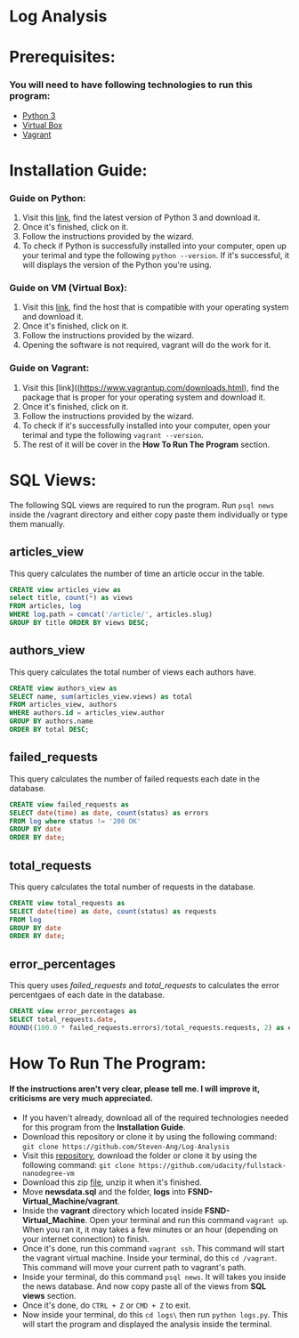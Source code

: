 # Log Analysis

# Prerequisites:
### You will need to have following technologies to run this program:
* [Python 3](https://www.python.org/downloads/)
* [Virtual Box](https://www.virtualbox.org/wiki/Downloads)
* [Vagrant](https://www.vagrantup.com/downloads.html)

# Installation Guide:
### Guide on Python:
1. Visit this [link](https://www.python.org/downloads/), find the latest version of Python 3 and download it.
2. Once it's finished, click on it.
3. Follow the instructions provided by the wizard.
4. To check if Python is successfully installed into your computer, open up your terimal and type the following `python --version`. If it's successful, it will displays the version of the Python you're using.

### Guide on VM (Virtual Box):
1. Visit this [link](https://www.virtualbox.org/wiki/Downloads), find the host that is compatible with your operating system and download it.
2. Once it's finished, click on it.
3. Follow the instructions provided by the wizard.
4. Opening the software is not required, vagrant will do the work for it.

### Guide on Vagrant:
1. Visit this [link]((https://www.vagrantup.com/downloads.html), find the package that is proper for your operating system and download it.
2. Once it's finished, click on it.
3. Follow the instructions provided by the wizard.
4. To check if it's successfully installed into your computer, open your terimal and type the following `vagrant --version`.
5. The rest of it will be cover in the **How To Run The Program** section.

# SQL Views:
The following SQL views are required to run the program. Run `psql news` inside the /vagrant directory and either copy paste them individually or type them manually.

## articles_view
This query calculates the number of time an article occur in the table.
```SQL
CREATE view articles_view as
select title, count(*) as views
FROM articles, log
WHERE log.path = concat('/article/', articles.slug)
GROUP BY title ORDER BY views DESC;
```
## authors_view
This query calculates the total number of views each authors have.
```SQL
CREATE view authors_view as
SELECT name, sum(articles_view.views) as total
FROM articles_view, authors
WHERE authors.id = articles_view.author
GROUP BY authors.name
ORDER BY total DESC;
```
## failed_requests
This query calculates the number of failed requests each date in the database.
```SQL
CREATE view failed_requests as
SELECT date(time) as date, count(status) as errors
FROM log where status != '200 OK'
GROUP BY date
ORDER BY date;
```
## total_requests
This query calculates the total number of requests in the database.
```SQL
CREATE view total_requests as
SELECT date(time) as date, count(status) as requests
FROM log
GROUP BY date
ORDER BY date;
```
## error_percentages
This query uses *failed_requests* and *total_requests* to calculates the error percentgaes of each date in the database.
```SQL
CREATE view error_percentages as
SELECT total_requests.date,
ROUND((100.0 * failed_requests.errors)/total_requests.requests, 2) as error_percentages;
```

# How To Run The Program:
#### If the instructions aren't very clear, please tell me. I will improve it, criticisms are very much appreciated.
* If you haven't already, download all of the required technologies needed for this program from the **Installation Guide**.
* Download this repository or clone it by using the following command: `git clone https://github.com/Steven-Ang/Log-Analysis`
* Visit this [repository](https://github.com/udacity/fullstack-nanodegree-vm), download the folder or clone it by using the following command: `git clone https://github.com/udacity/fullstack-nanodegree-vm`
* Download this zip [file](https://d17h27t6h515a5.cloudfront.net/topher/2016/August/57b5f748_newsdata/newsdata.zip), unzip it when it's finished.
* Move **newsdata.sql** and the folder, **logs** into **FSND-Virtual_Machine/vagrant**.
* Inside the **vagrant** directory which located inside **FSND-Virtual_Machine**. Open your terminal and run this command `vagrant up`. When you ran it, it may takes a few minutes or an hour (depending on your internet connection) to finish.
* Once it's done, run this command `vagrant ssh`. This command will start the vagrant virtual machine. Inside your terminal, do this `cd /vagrant`. This command will move your current path to vagrant's path.
* Inside your terminal, do this command `psql news`. It will takes you inside the news database. And now copy paste all of the views from **SQL views** section.
* Once it's done, do `CTRL + Z` or `CMD + Z` to exit.
* Now inside your terminal, do this `cd logs\` then run `python logs.py`. This will start the program and displayed the analysis inside the terminal.
